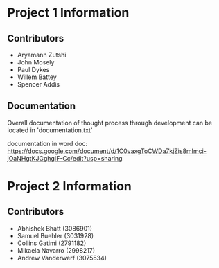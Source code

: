 # Project 1 Information
## Contributors
- Aryamann Zutshi
- John Mosely
- Paul Dykes
- Willem Battey
- Spencer Addis
## Documentation
Overall documentation of thought process through development can be located in 'documentation.txt'

documentation in word doc:
https://docs.google.com/document/d/1C0vaxgToCWDa7kjZis8mImci-jOaNHgtKJGghgIF-Cc/edit?usp=sharing

# Project 2 Information
## Contributors
- Abhishek Bhatt (3086901)
- Samuel Buehler (3031928)
- Collins Gatimi (2791182)
- Mikaela Navarro (2998217)
- Andrew Vanderwerf (3075534)
